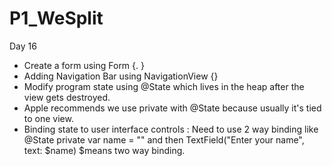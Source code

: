 # P1_WeSplit
Day 16
  - Create a form using Form {.  }
  - Adding Navigation Bar using  NavigationView {}
  - Modify program state using @State which lives in the heap after the view gets destroyed.  
  - Apple recommends we use private with @State because usually it's tied to one view.
  - Binding state to user interface controls : Need to use 2 way binding like 
      @State private var name = "" and then TextField("Enter your name", text: $name) $means two way binding.
      
      
